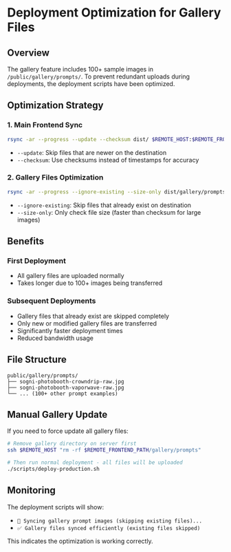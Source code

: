 # Deployment Optimization for Gallery Files

## Overview
The gallery feature includes 100+ sample images in `/public/gallery/prompts/`. To prevent redundant uploads during deployments, the deployment scripts have been optimized.

## Optimization Strategy

### 1. Main Frontend Sync
```bash
rsync -ar --progress --update --checksum dist/ $REMOTE_HOST:$REMOTE_FRONTEND_PATH/
```
- `--update`: Skip files that are newer on the destination
- `--checksum`: Use checksums instead of timestamps for accuracy

### 2. Gallery Files Optimization
```bash
rsync -ar --progress --ignore-existing --size-only dist/gallery/prompts/ $REMOTE_HOST:$REMOTE_FRONTEND_PATH/gallery/prompts/
```
- `--ignore-existing`: Skip files that already exist on destination
- `--size-only`: Only check file size (faster than checksum for large images)

## Benefits

### First Deployment
- All gallery files are uploaded normally
- Takes longer due to 100+ images being transferred

### Subsequent Deployments
- Gallery files that already exist are skipped completely
- Only new or modified gallery files are transferred
- Significantly faster deployment times
- Reduced bandwidth usage

## File Structure
```
public/gallery/prompts/
├── sogni-photobooth-crowndrip-raw.jpg
├── sogni-photobooth-vaporwave-raw.jpg
└── ... (100+ other prompt examples)
```

## Manual Gallery Update
If you need to force update all gallery files:
```bash
# Remove gallery directory on server first
ssh $REMOTE_HOST "rm -rf $REMOTE_FRONTEND_PATH/gallery/prompts"

# Then run normal deployment - all files will be uploaded
./scripts/deploy-production.sh
```

## Monitoring
The deployment scripts will show:
- `📸 Syncing gallery prompt images (skipping existing files)...`
- `✅ Gallery files synced efficiently (existing files skipped)`

This indicates the optimization is working correctly.
